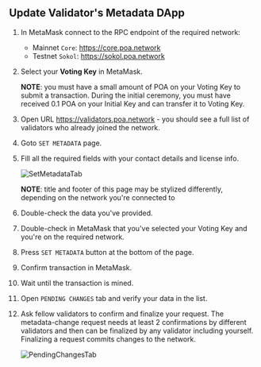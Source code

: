 ## Update Validator's Metadata DApp

1. In MetaMask connect to the RPC endpoint of the required network:
   * Mainnet `Core`: https://core.poa.network
   * Testnet `Sokol`: https://sokol.poa.network

2. Select your **Voting Key** in MetaMask.

    **NOTE**: you must have a small amount of POA on your Voting Key to submit a transaction. During the initial ceremony, you must have received 0.1 POA on your Initial Key and can transfer it to Voting Key.

3. Open URL https://validators.poa.network - you should see a full list of validators who already joined the network.

4. Goto `SET METADATA` page.

5. Fill all the required fields with your contact details and license info.

    ![SetMetadataTab](https://raw.githubusercontent.com/poanetwork/wiki/master/assets/imgs/validators_set_metadata.png)

    **NOTE**: title and footer of this page may be stylized differently, depending on the network you're connected to

6. Double-check the data you've provided.

7. Double-check in MetaMask that you've selected your Voting Key and you're on the required network.

8. Press `SET METADATA` button at the bottom of the page.

9. Confirm transaction in MetaMask.

10. Wait until the transaction is mined.

11. Open `PENDING CHANGES` tab and verify your data in the list.

12. Ask fellow validators to confirm and finalize your request. The metadata-change request needs at least 2 confirmations by different validators and then can be finalized by any validator including yourself. Finalizing a request commits changes to the network.

    ![PendingChangesTab](https://raw.githubusercontent.com/poanetwork/wiki/master/assets/imgs/validators_pending_changes.png)

